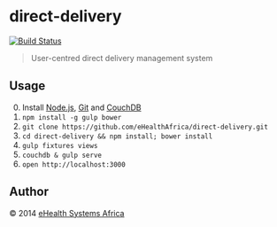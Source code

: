 # direct-delivery

[![Build Status][travis-image]][travis-url]

[travis-url]: https://travis-ci.org/eHealthAfrica/direct-delivery
[travis-image]: https://travis-ci.org/eHealthAfrica/direct-delivery.svg?branch=master

> User-centred direct delivery management system

## Usage

0. Install [Node.js][], [Git][] and [CouchDB][]
1. `npm install -g gulp bower`
2. `git clone https://github.com/eHealthAfrica/direct-delivery.git`
3. `cd direct-delivery && npm install; bower install`
4. `gulp fixtures views`
5. `couchdb & gulp serve`
6. `open http://localhost:3000`

[Node.js]: http://nodejs.org
[Git]: http://git-scm.com
[CouchDB]: https://couchdb.apache.org

## Author

© 2014 [eHealth Systems Africa](http://ehealthafrica.org)
